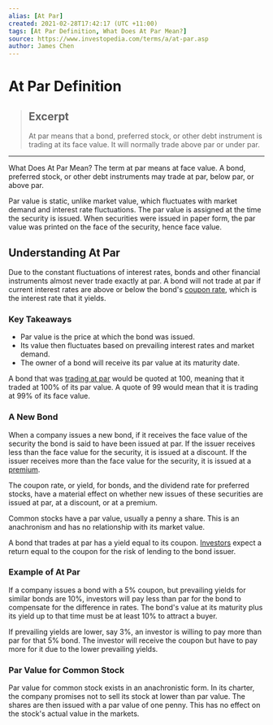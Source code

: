 ```yaml
---
alias: [At Par]
created: 2021-02-28T17:42:17 (UTC +11:00)
tags: [At Par Definition, What Does At Par Mean?]
source: https://www.investopedia.com/terms/a/at-par.asp
author: James Chen
---
```


# At Par Definition

> ## Excerpt
> At par means that a bond, preferred stock, or other debt instrument is trading at its face value. It will normally trade above par or under par.

---

What Does At Par Mean?
The term at par means at face value. A bond, preferred stock, or other debt instruments may trade at par, below par, or above par.

Par value is static, unlike market value, which fluctuates with market demand and interest rate fluctuations. The par value is assigned at the time the security is issued. When securities were issued in paper form, the par value was printed on the face of the security, hence face value.

## Understanding At Par

Due to the constant fluctuations of interest rates, bonds and other financial instruments almost never trade exactly at par. A bond will not trade at par if current interest rates are above or below the bond's [coupon rate](https://www.investopedia.com/terms/c/coupon-rate.asp), which is the interest rate that it yields.

### Key Takeaways

-   Par value is the price at which the bond was issued.
-   Its value then fluctuates based on prevailing interest rates and market demand.
-   The owner of a bond will receive its par value at its maturity date.

A bond that was [trading at par](https://www.investopedia.com/terms/b/bondquote.asp) would be quoted at 100, meaning that it traded at 100% of its par value. A quote of 99 would mean that it is trading at 99% of its face value.

### A New Bond

When a company issues a new bond, if it receives the face value of the security the bond is said to have been issued at par. If the issuer receives less than the face value for the security, it is issued at a discount. If the issuer receives more than the face value for the security, it is issued at a [premium](https://www.investopedia.com/terms/p/premium.asp).

The coupon rate, or yield, for bonds, and the dividend rate for preferred stocks, have a material effect on whether new issues of these securities are issued at par, at a discount, or at a premium.

Common stocks have a par value, usually a penny a share. This is an anachronism and has no relationship with its market value.

A bond that trades at par has a yield equal to its coupon. [Investors](https://www.investopedia.com/terms/i/investor.asp) expect a return equal to the coupon for the risk of lending to the bond issuer.

### Example of At Par

If a company issues a bond with a 5% coupon, but prevailing yields for similar bonds are 10%, investors will pay less than par for the bond to compensate for the difference in rates. The bond's value at its maturity plus its yield up to that time must be at least 10% to attract a buyer.

If prevailing yields are lower, say 3%, an investor is willing to pay more than par for that 5% bond. The investor will receive the coupon but have to pay more for it due to the lower prevailing yields.

### Par Value for Common Stock

Par value for common stock exists in an anachronistic form. In its charter, the company promises not to sell its stock at lower than par value. The shares are then issued with a par value of one penny. This has no effect on the stock's actual value in the markets.
